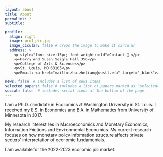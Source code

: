 ```yaml
---
layout: about
title: About
permalink: /
subtitle:

profile:
  align: right
  image: prof_pic.jpg
  image_cicular: false # crops the image to make it circular
  address: >
    <p style="font-size:15px; font-weight:bold">Contact 📮 </p>
    <p>Harry and Susan Seigle Hall 356</p>
    <p>College of Arts & Sciences</p>
    <p>St. Louis, MO 63105</p>
    <p>Email: <a href="mailto:zhu.zheliang@wustl.edu" target="_blank">zhu.zheliang [at]wustl.edu </a></p>

news: false  # includes a list of news items
selected_papers: false # includes a list of papers marked as "selected={true}"
social: false  # includes social icons at the bottom of the page
---
```


I am a Ph.D. candidate in Economics at Washington University in St. Louis. I received my B.S. in Economics and B.A. in Mathematics from University of Minnesota in 2017. 

My research interest lies in Macroeconomics and Monetary Economics, Information Frictions and Environmental Economics. My current research focuses on how monetary policy information structure affects private sectors' interpretation of economic fundamentals.

I am available for the 2022-2023 economic job market.
